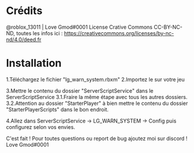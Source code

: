 # Crédits

@roblox_13011 | Love Gmod#0001
License Crative Commons CC-BY-NC-ND, toutes les infos ici : https://creativecommons.org/licenses/by-nc-nd/4.0/deed.fr

# Installation

1.Téléchargez le fichier "lg_warn_system.rbxm"
2.Importez le sur votre jeu

3.Mettre le contenu du dossier "ServerScriptService" dans le ServerScriptService
3.1.Fraire la même étape avec tous les autres dossiers.
3.2.Attention au dossier "StarterPlayer" à bien mettre le contenu du dossier "StarterPlayerScripts" dans le bon endroit.

4.Allez dans ServerScriptService -> LG_WARN_SYSTEM -> Config puis configurez selon vos envies.

C'est fait ! Pour toutes questions ou report de bug ajoutez moi sur discord ! Love Gmod#0001
